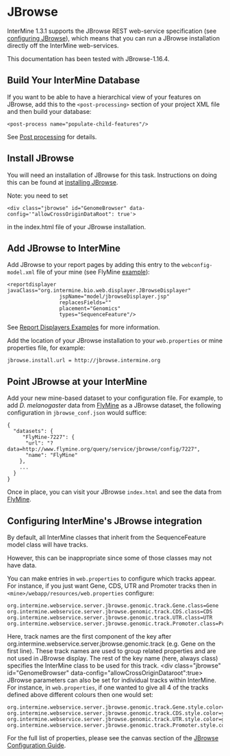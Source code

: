 # JBrowse

InterMine 1.3.1 supports the JBrowse REST web-service specification \(see [configuring JBrowse](https://github.com/GMOD/jbrowse/wiki/JBrowse_Configuration_Guide/)\), which means that you can run a JBrowse installation directly off the InterMine web-services.

This documentation has been tested with JBrowse-1.16.4.

## Build Your InterMine Database

If you want to be able to have a hierarchical view of your features on JBrowse, add this to the `<post-processing>` section of your project XML file and then build your database:

```markup
<post-process name="populate-child-features"/>
```

See [Post processing](../../database/database-building/post-processing/index.md) for details.

## Install JBrowse

You will need an installation of JBrowse for this task. Instructions on doing this can be found at [installing JBrowse](http://jbrowse.org/code/latest-release/docs/tutorial/).

Note: you need to set

```markup
<div class="jbrowse" id="GenomeBrowser" data-config='"allowCrossOriginDataRoot": true'>
```

in the index.html file of your JBrowse installation.

## Add JBrowse to InterMine

Add JBrowse to your report pages by adding this entry to the `webconfig-model.xml` file of your mine \(see FlyMine [example](https://github.com/intermine/flymine/blob/master/webapp/src/main/webapp/WEB-INF/webconfig-model.xml)\):

```markup
<reportdisplayer javaClass="org.intermine.bio.web.displayer.JBrowseDisplayer"
                 jspName="model/jbrowseDisplayer.jsp"
                 replacesFields=""
                 placement="Genomics"
                 types="SequenceFeature"/>
```

See [Report Displayers Examples](../report-page/report-displayers-examples.md) for more information.

Add the location of your JBrowse installation to your `web.properties` or mine properties file, for example:

```text
jbrowse.install.url = http://jbrowse.intermine.org
```

## Point JBrowse at your InterMine

Add your new mine-based dataset to your configuration file. For example, to add _D. melanogaster_ data from [FlyMine](http://www.flymine.org) as a JBrowse dataset, the following configuration in `jbrowse_conf.json` would suffice:

```text
{ 
  "datasets": {
     "FlyMine-7227": {
      "url": "?data=http://www.flymine.org/query/service/jbrowse/config/7227",
      "name": "FlyMine"
    },
    ...
  }
}
```

Once in place, you can visit your JBrowse `index.html` and see the data from [FlyMine](http://www.flymine.org).

## Configuring InterMine's JBrowse integration

By default, all InterMine classes that inherit from the SequenceFeature model class will have tracks.

However, this can be inappropriate since some of those classes may not have data.

You can make entries in `web.properties` to configure which tracks appear. For instance, if you just want Gene, CDS, UTR and Promoter tracks then in `<mine>/webapp/resources/web.properties` configure:

```text
org.intermine.webservice.server.jbrowse.genomic.track.Gene.class=Gene
org.intermine.webservice.server.jbrowse.genomic.track.CDS.class=CDS
org.intermine.webservice.server.jbrowse.genomic.track.UTR.class=UTR
org.intermine.webservice.server.jbrowse.genomic.track.Promoter.class=Promoter
```

Here, track names are the first component of the key after org.intermine.webservice.server.jbrowse.genomic.track \(e.g. Gene on the first line\). These track names are used to group related properties and are not used in JBrowse display. The rest of the key name \(here, always class\) specifies the InterMine class to be used for this track. &lt;div class="jbrowse" id="GenomeBrowser" data-config="allowCrossOriginDataroot":true&gt; JBrowse parameters can also be set for individual tracks within InterMine. For instance, in `web.properties`, if one wanted to give all 4 of the tracks defined above different colours then one would set:

```text
org.intermine.webservice.server.jbrowse.genomic.track.Gene.style.color=red
org.intermine.webservice.server.jbrowse.genomic.track.CDS.style.color=yellow
org.intermine.webservice.server.jbrowse.genomic.track.UTR.style.color=green
org.intermine.webservice.server.jbrowse.genomic.track.Promoter.style.color=blue
```

For the full list of properties, please see the canvas section of the [JBrowse Configuration Guide](https://github.com/GMOD/jbrowse/wiki/JBrowse_Configuration_Guide/).

